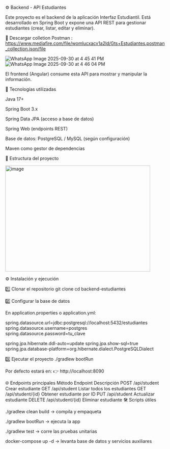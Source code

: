 ⚙️ Backend - API Estudiantes

Este proyecto es el backend de la aplicación Interfaz Estudiantil.
Está desarrollado en Spring Boot y expone una API REST para gestionar estudiantes (crear, listar, editar y eliminar).

🔽 Descargar colletion Postman : https://www.mediafire.com/file/womlucxacv1a2ld/Gts+Estudiantes.postman_collection.json/file


![WhatsApp Image 2025-09-30 at 4 45 41 PM](https://github.com/user-attachments/assets/5e1876e8-af3b-4e41-8b98-9af45171f306)
![WhatsApp Image 2025-09-30 at 4 46 04 PM](https://github.com/user-attachments/assets/99bd4eb7-9dd8-4711-9405-b981d5eefbf7)

El frontend (Angular) consume esta API para mostrar y manipular la información.

🚀 Tecnologías utilizadas

Java 17+

Spring Boot 3.x

Spring Data JPA (acceso a base de datos)

Spring Web (endpoints REST)

Base de datos: PostgreSQL / MySQL (según configuración)

Maven como gestor de dependencias

📂 Estructura del proyecto

<img width="455" height="333" alt="image" src="https://github.com/user-attachments/assets/28a8bf1e-49f1-4da0-a306-44551ef0665d" />


⚙️ Instalación y ejecución

1️⃣ Clonar el repositorio
git clone 
cd backend-estudiantes

2️⃣ Configurar la base de datos

En application.properties o application.yml:

spring.datasource.url=jdbc:postgresql://localhost:5432/estudiantes
spring.datasource.username=postgres
spring.datasource.password=tu_clave

spring.jpa.hibernate.ddl-auto=update
spring.jpa.show-sql=true
spring.jpa.database-platform=org.hibernate.dialect.PostgreSQLDialect

3️⃣ Ejecutar el proyecto
./gradlew bootRun


Por defecto estará en:
👉 http://localhost:8090

🌐 Endpoints principales
Método	Endpoint	Descripción
POST	/api/student	Crear estudiante
GET	/api/student	Listar todos los estudiantes
GET	/api/student/{id}	Obtener estudiante por ID
PUT	/api/student	Actualizar estudiante
DELETE	/api/student/{id}	Eliminar estudiante
🛠️ Scripts útiles

./gradlew clean build → compila y empaqueta

./gradlew bootRun → ejecuta la app

./gradlew test → corre las pruebas unitarias

docker-compose up -d → levanta base de datos y servicios auxiliares

